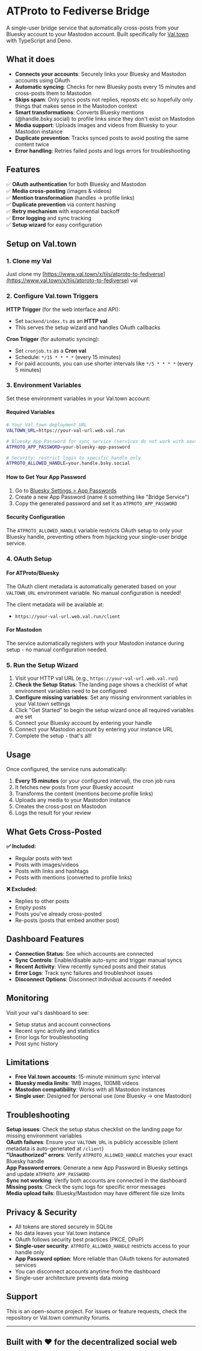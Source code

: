 # ATProto to Fediverse Bridge

A single-user bridge service that automatically cross-posts from your Bluesky
account to your Mastodon account. Built specifically for
[Val.town](https://val.town) with TypeScript and Deno.

## What it does

- **Connects your accounts**: Securely links your Bluesky and Mastodon accounts
  using OAuth
- **Automatic syncing**: Checks for new Bluesky posts every 15 minutes and
  cross-posts them to Mastodon
- **Skips spam**: Only syncs posts not replies, reposts etc so hopefully only
  things that makes sense in the Mastodon context
- **Smart transformations**: Converts Bluesky mentions (@handle.bsky.social) to
  profile links since they don't exist on Mastodon
- **Media support**: Uploads images and videos from Bluesky to your Mastodon
  instance
- **Duplicate prevention**: Tracks synced posts to avoid posting the same
  content twice
- **Error handling**: Retries failed posts and logs errors for troubleshooting

## Features

✅ **OAuth authentication** for both Bluesky and Mastodon\
✅ **Media cross-posting** (images & videos)\
✅ **Mention transformation** (handles → profile links)\
✅ **Duplicate prevention** via content hashing\
✅ **Retry mechanism** with exponential backoff\
✅ **Error logging** and sync tracking\
✅ **Setup wizard** for easy configuration

## Setup on Val.town

### 1. Clone my Val

Just clone my
[https://www.val.town/x/tijs/atproto-to-fediverse](https://www.val.town/x/tijs/atproto-to-fediverse)
val

### 2. Configure Val.town Triggers

**HTTP Trigger** (for the web interface and API):

- Set `backend/index.ts` as an **HTTP val**
- This serves the setup wizard and handles OAuth callbacks

**Cron Trigger** (for automatic syncing):

- Set `cronjob.ts` as a **Cron val**
- Schedule: `*/15 * * * *` (every 15 minutes)
- For paid accounts, you can use shorter intervals like `*/5 * * * *` (every 5
  minutes)

### 3. Environment Variables

Set these environment variables in your Val.town account:

#### Required Variables

```bash
# Your Val.town deployment URL
VALTOWN_URL=https://your-val-url.web.val.run

# Bluesky App Password for sync service (services do not work with oauth yet on bsky)
ATPROTO_APP_PASSWORD=your-bluesky-app-password

# Security: restrict login to specific handle only
ATPROTO_ALLOWED_HANDLE=your.handle.bsky.social
```

#### How to Get Your App Password

1. Go to
   [Bluesky Settings > App Passwords](https://bsky.app/settings/app-passwords)
2. Create a new App Password (name it something like "Bridge Service")
3. Copy the generated password and set it as `ATPROTO_APP_PASSWORD`

#### Security Configuration

The `ATPROTO_ALLOWED_HANDLE` variable restricts OAuth setup to only your Bluesky
handle, preventing others from hijacking your single-user bridge service.

### 4. OAuth Setup

#### For ATProto/Bluesky

The OAuth client metadata is automatically generated based on your `VALTOWN_URL`
environment variable. No manual configuration is needed!

The client metadata will be available at:

- `https://your-val-url.web.val.run/client`

#### For Mastodon

The service automatically registers with your Mastodon instance during setup -
no manual configuration needed.

### 5. Run the Setup Wizard

1. Visit your HTTP val URL (e.g., `https://your-val-url.web.val.run`)
2. **Check the Setup Status**: The landing page shows a checklist of what
   environment variables need to be configured
3. **Configure missing variables**: Set any missing environment variables in
   your Val.town settings
4. Click "Get Started" to begin the setup wizard once all required variables are
   set
5. Connect your Bluesky account by entering your handle
6. Connect your Mastodon account by entering your instance URL
7. Complete the setup - that's all!

## Usage

Once configured, the service runs automatically:

1. **Every 15 minutes** (or your configured interval), the cron job runs
2. It fetches new posts from your Bluesky account
3. Transforms the content (mentions become profile links)
4. Uploads any media to your Mastodon instance
5. Creates the cross-post on Mastodon
6. Logs the result for your review

## What Gets Cross-Posted

**✅ Included:**

- Regular posts with text
- Posts with images/videos
- Posts with links and hashtags
- Posts with mentions (converted to profile links)

**❌ Excluded:**

- Replies to other posts
- Empty posts
- Posts you've already cross-posted
- Re-posts (posts that embed another post)

## Dashboard Features

- **Connection Status**: See which accounts are connected
- **Sync Controls**: Enable/disable auto-sync and trigger manual syncs
- **Recent Activity**: View recently synced posts and their status
- **Error Logs**: Track sync failures and troubleshoot issues
- **Disconnect Options**: Disconnect individual accounts if needed

## Monitoring

Visit your val's dashboard to see:

- Setup status and account connections
- Recent sync activity and statistics
- Error logs for troubleshooting
- Post sync history

## Limitations

- **Free Val.town accounts**: 15-minute minimum sync interval
- **Bluesky media limits**: 1MB images, 100MB videos
- **Mastodon compatibility**: Works with all Mastodon instances
- **Single user**: Designed for personal use (one Bluesky → one Mastodon)

## Troubleshooting

**Setup issues**: Check the setup status checklist on the landing page for
missing environment variables\
**OAuth failures**: Ensure your `VALTOWN_URL` is publicly accessible (client
metadata is auto-generated at `/client`)\
**"Unauthorized" errors**: Verify `ATPROTO_ALLOWED_HANDLE` matches your exact
Bluesky handle\
**App Password errors**: Generate a new App Password in Bluesky settings and
update `ATPROTO_APP_PASSWORD`\
**Sync not working**: Verify both accounts are connected in the dashboard\
**Missing posts**: Check the sync logs for specific error messages\
**Media upload fails**: Bluesky/Mastodon may have different file size limits

## Privacy & Security

- All tokens are stored securely in SQLite
- No data leaves your Val.town instance
- OAuth follows security best practices (PKCE, DPoP)
- **Single-user security**: `ATPROTO_ALLOWED_HANDLE` restricts access to your
  handle only
- **App Password option**: More reliable than OAuth tokens for automated
  services
- You can disconnect accounts anytime from the dashboard
- Single-user architecture prevents data mixing

## Support

This is an open-source project. For issues or feature requests, check the
repository or Val.town community forums.

---

## Built with ❤️ for the decentralized social web
